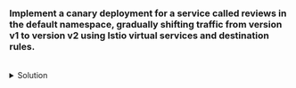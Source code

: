 
### Implement a canary deployment for a service called reviews in the default namespace, gradually shifting traffic from version v1 to version v2 using Istio virtual services and destination rules.

<br>
<details><summary>Solution</summary>
<br>

Step 1 : Deploy both versions of the reviews service
```plain 
kubectl apply -f reviews-v1.yaml
kubectl apply -f reviews-v2.yaml
```{{}}

Step 2 : Create a destination rule and a virtual service to manage the traffic split
```plain 
apiVersion: networking.istio.io/v1alpha3
kind: DestinationRule
metadata:
  name: reviews-destination
  namespace: default
spec:
  host: reviews
  subsets:
  - name: v1
    labels:
      version: v1
  - name: v2
    labels:
      version: v2
---
apiVersion: networking.istio.io/v1alpha3
kind: VirtualService
metadata:
  name: reviews
  namespace: default
spec:
  hosts:
  - reviews
  http:
  - route:
    - destination:
        host: reviews
        subset: v1
      weight: 80
    - destination:
        host: reviews
        subset: v2
      weight: 20
```{{}}

Step 3 : Gradually shift traffic to v2 by updating the virtual service
```
apiVersion: networking.istio.io/v1alpha3
kind: VirtualService
metadata:
  name: reviews
  namespace: default
spec:
  hosts:
  - reviews
  http:
  - route:
    - destination:
        host: reviews
        subset: v1
      weight: 50
    - destination:
        host: reviews
        subset: v2
      weight: 50
```{{}}
</details>